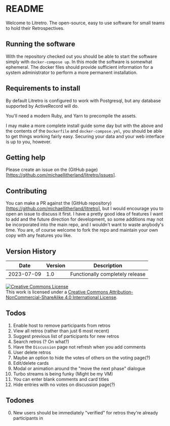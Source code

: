 # README

Welcome to Litretro. The open-source, easy to use software for small teams
to hold their Retrospectives.

## Running the software

With the repository checked out you should be able to start the software
simply with `docker-compose up`. In this mode the software is somewhat
ephemeral. The docker files should provide sufficient information for
a system administrator to perform a more permanent installation.

## Requirements to install

By default Litretro is configured to work with Postgresql, but any 
database supported by ActiveRecord will do.

You'll need a modern Ruby, and Yarn to precompile the assets.

I may make a more complete install guide some day but with the above and
the contents of the `Dockerfile` and `docker-compose.yml`, you should be
able to get things working fairly easy. Securing your data and your
web interface is up to you, however.

## Getting help

Please create an issue on the
(GitHub page)[https://github.com/michaellitherland/litretro/issues].

## Contributing

You can make a PR against the
(GitHub repository)[https://github.com/michaellitherland/litretro],
but I would encourage you to open an issue to discuss it first. I have
a pretty good idea of features I want to add and the future direction
for development, so some additions may not be incorporated into the
main repo, and I wouldn't want to waste anybody's time. You are, of course
welcome to fork the repo and maintain your own copy with any features you
like.

## Version History

| Date | Version | Description |
|------|---------|-------------|
| 2023-07-09 | 1.0 | Functionally completely release |

<div class="aside">
<a rel="license" href="http://creativecommons.org/licenses/by-nc-sa/4.0/"><img alt="Creative Commons License" style="border-width:0" src="https://i.creativecommons.org/l/by-nc-sa/4.0/88x31.png" /></a><br />This work is licensed under a <a rel="license" href="http://creativecommons.org/licenses/by-nc-sa/4.0/">Creative Commons Attribution-NonCommercial-ShareAlike 4.0 International License</a>.
</div>

## Todos

1) Enable host to remove participants from retros
2) View all retros (rather than just 6 most recent)
3) Suggest previous list of participants for new retros
4) Search retros (? On what?)
5) Have the `Discussion` page not refresh when you add comments
6) User delete retros
7) Maybe an option to hide the votes of others on the voting page(?)
8) Edit/delete cards
9) Modal or animation around the "move the next phase" dialogue
10) Turbo streams is being funky (Might be my VM)
11) You can enter blank comments and card titles
12) Hide entries with no votes on discussion page(?)

## Todones

0) New users should be immediately "verified" for retros they're already participants in

